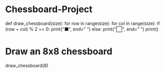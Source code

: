 # Chessboard-Project
def draw_chessboard(size):
    for row in range(size):
        for col in range(size):
            if (row + col) % 2 == 0:
                print("⬛", end=" ")
            else:
                print("⬜", end=" ")
        print()

# Draw an 8x8 chessboard
draw_chessboard(8)
